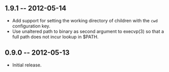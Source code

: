 1.9.1 -- 2012-05-14
-------------------

* Add support for setting the working directory of children
  with the `cwd` configuration key.
* Use unaltered path to binary as second argument to execvp(3) so that
  a full path does not incur lookup in $PATH.

0.9.0 -- 2012-05-13
-------------------

* Initial release.
